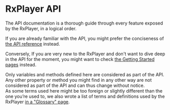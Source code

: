 # RxPlayer API

The API documentation is a thorough guide through every feature exposed by the RxPlayer,
in a logical order.

If you are already familiar with the API, you might prefer the conciseness of
[the API reference](../reference/API_Reference.md) instead.

Conversely, If you are very new to the RxPlayer and don't want to dive deep in the API for
the moment, you might want to check
[the Getting Started pages](../Getting_Started/Welcome.md) instead.

<div class="warning">
Only variables and methods defined here are considered as part of the API. Any
other property or method you might find in any other way are not considered as
part of the API and can thus change without notice.
</div>

<div class="note">
As some terms used here might be too foreign or slightly different than the one
you’re used to, we also wrote a list of terms and definitions used by the
RxPlayer <a href="../Getting_Started/Glossary.md">in a "Glossary" page</a>.
</div>
